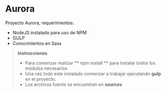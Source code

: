 Aurora
===================

Proyecto Aurora, requerimientos:

* NodeJS instalado para uso de NPM
* GULP
* Conocimientos en Sass

> **Instrucciones**
> - Para comenzar realizar   ** npm install ** para instalar todos los módulos necesarios.
> - Una vez todo este instalado comenzar a trabajar ejecutando  **gulp**  en el proyecto.
> - Los archivos fuente se encuentran en  **sources**
